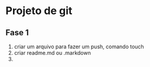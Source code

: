 # Projeto de git

## Fase 1

1. criar um arquivo para fazer um push, comando touch
2. criar readme.md ou .markdown
3. 

